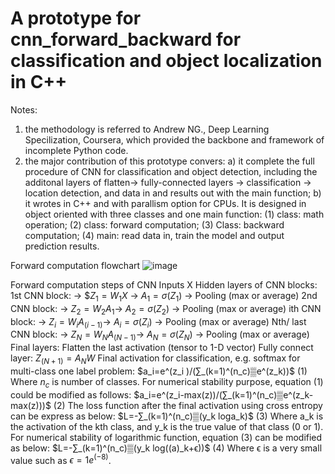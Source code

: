 
# A prototype for cnn_forward_backward for classification and object localization in C++

Notes:
1) the methodology is referred to Andrew NG., Deep Learning Specilization, Coursera, which provided the backbone and framework of incomplete Python code.
2) the major contribution of this prototype convers:
  a) it complete the full procedure of CNN for classification and object detection, including the additonal layers of flatten-> fully-connected layers -> classification -> location detection, and data in and results out with the main function; 
  b) it wrotes in C++ and with parallism option for CPUs. It is designed in object oriented with three classes and one main function: 
     (1) class: math operation; 
     (2) class: forward computation;
     (3) Class: backward computation;
     (4) main: read data in, train the model and output prediction results.

Forward computation flowchart
![image](https://user-images.githubusercontent.com/78186650/211235835-e9a197f7-f367-45c7-b364-ce29ae79dbe2.png)

Forward computation steps of CNN
Inputs X
Hidden layers of CNN blocks:
1st CNN block: -> $$Z_1=W_1 X$ -> $A_1=σ(Z_1)$ -> Pooling (max or average)
2nd CNN block: -> $Z_2=W_2 A_1$->  $A_2=σ(Z_2)$ -> Pooling (max or average)
ith CNN block: -> $Z_i=W_i A_(i-1)$->  $A_i=σ(Z_i)$ -> Pooling (max or average)
Nth/ last CNN block: -> $Z_N=W_N A_(N-1)$-> $A_N=σ(Z_N)$ -> Pooling (max or average)
Final layers:
Flatten the last activation (tensor to 1-D vector)
Fully connect layer: $Z_(N+1)=A_N W$
Final activation for classification, e.g. softmax for multi-class one label problem:
$a_i=e^(z_i )/(∑_(k=1)^(n_c)▒e^(z_k))$											(1)
Where $n_c$ is number of classes.
For numerical stability purpose, equation (1) could be modified as follows:
$a_i=e^(z_i-max⁡(z))/(∑_(k=1)^(n_c)▒e^(z_k-max⁡(z)))$										(2)
The loss function after the final activation using cross entropy can be express as below:
$L=-∑_(k=1)^(n_c)▒(y_k loga_k)$										(3)
Where a_k is the activation of the kth class, and y_k is the true value of that class (0 or 1).
For numerical stability of logarithmic function, equation (3) can be modified as below:
$L=-∑_(k=1)^(n_c)▒(y_k log((a)_k+ϵ))$									(4)
Where ϵ is a very small value such as $ϵ=1e^(-8)$.

